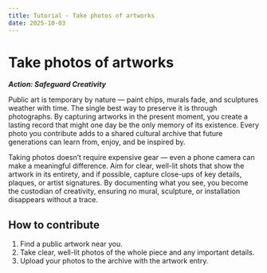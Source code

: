 ```yaml
---
title: Tutorial - Take photos of artworks
date: 2025-10-03
---
```

# Take photos of artworks

***Action: Safeguard Creativity***

Public art is temporary by nature — paint chips, murals fade, and sculptures weather with time. The single best way to preserve it is through photographs. By capturing artworks in the present moment, you create a lasting record that might one day be the only memory of its existence. Every photo you contribute adds to a shared cultural archive that future generations can learn from, enjoy, and be inspired by.

Taking photos doesn’t require expensive gear — even a phone camera can make a meaningful difference. Aim for clear, well-lit shots that show the artwork in its entirety, and if possible, capture close-ups of key details, plaques, or artist signatures. By documenting what you see, you become the custodian of creativity, ensuring no mural, sculpture, or installation disappears without a trace.

## How to contribute

1. Find a public artwork near you.
2. Take clear, well-lit photos of the whole piece and any important details.
3. Upload your photos to the archive with the artwork entry.
